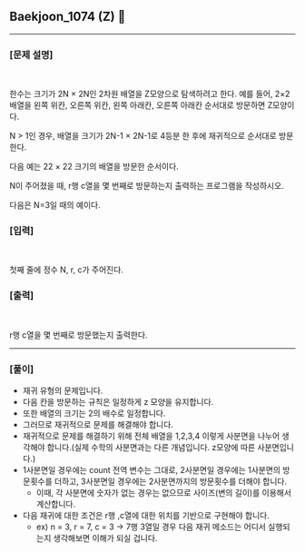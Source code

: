 ## Baekjoon_1074 (Z) 🚀
___


### **[문제 설명]**
<br>

한수는 크기가 2N × 2N인 2차원 배열을 Z모양으로 탐색하려고 한다. 예를 들어, 2×2배열을 왼쪽 위칸, 오른쪽 위칸, 왼쪽 아래칸, 오른쪽 아래칸 순서대로 방문하면 Z모양이다.

N > 1인 경우, 배열을 크기가 2N-1 × 2N-1로 4등분 한 후에 재귀적으로 순서대로 방문한다.

다음 예는 22 × 22 크기의 배열을 방문한 순서이다.

N이 주어졌을 때, r행 c열을 몇 번째로 방문하는지 출력하는 프로그램을 작성하시오.

다음은 N=3일 때의 예이다.

### **[입력]**
<br>

첫째 줄에 정수 N, r, c가 주어진다.

### **[출력]**
<br>

r행 c열을 몇 번째로 방문했는지 출력한다.

___


### **[풀이]**

- 재귀 유형의 문제입니다.
- 다음 칸을 방문하는 규칙은 일정하게 z 모양을 유지합니다.
- 또한 배열의 크기는 2의 배수로 일정합니다.
- 그러므로 재귀적으로 문제를 해결해야 합니다.
- 재귀적으로 문제를 해결하기 위해 전체 배열을 1,2,3,4 이렇게 사분면을 나누어 생각해야 합니다.(실제 수학의 사분면과는 다른 개념입니다. z모양에 따른 사분면입니다.)
- 1사분면일 경우에는 count 전역 변수는 그대로, 2사분면일 경우에는 1사분면의 방문횟수를 더하고, 3사분면일 경우에는 2사분면까지의 방문횟수를 더해야 합니다.
  - 이때, 각 사분면에 숫자가 없는 경우는 없으므로 사이즈(변의 길이)를 이용해서 계산합니다.
- 다음 재귀에 대한 조건은 r행 ,c열에 대한 위치를 기반으로 구현해야 합니다.
  - ex) n = 3, r = 7, c = 3 -> 7행 3열일 경우 다음 재귀 메소드는 어디서 실행되는지 생각해보면 이해가 되실 겁니다.

